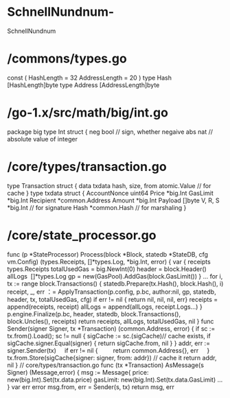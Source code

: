 # SchnellNundnum-
SchnellNundnum 
# /commons/types.go 
const ( 
HashLength = 32 
AddressLength = 20 
) 
type Hash [HashLength]byte 
type Address [AddressLength]byte
# /go-1.x/src/math/big/int.go
package big
type Int struct {
    neg bool  // sign, whether negaive
    abs nat   // absolute value of integer
# /core/types/transaction.go
type Transaction struct {
    data txdata
    hash, size, from atomic.Value  // for cache
}
type txdata struct {
    AccountNonce uint64
    Price *big.Int
    GasLimit *big.Int
    Recipient *common.Address
    Amount *big.Int
    Payload []byte
    V, R, S *big.Int   // for signature
    Hash *common.Hash  // for marshaling
}
# /core/state_processor.go
func (p *StateProcessor) Process(block *Block, statedb *StateDB, cfg vm.Config) (types.Receipts, []*types.Log, *big.Int, error) {
    var {
        receipts     types.Receipts
        totalUsedGas = big.NewInt(0)
        header       = block.Header()
        allLogs      []*types.Log
        gp           = new(GasPool).AddGas(block.GasLimit())
    }
    ...
    for i, tx := range block.Transactions() {
        statedb.Prepare(tx.Hash(), block.Hash(), i)
        receipt, _, err ：= ApplyTransaction(p.config, p.bc, author:nil, gp, statedb, header, tx, totalUsedGas, cfg)
        if err != nil { return nil, nil, nil, err}
        receipts = append(receipts, receipt)
        allLogs = append(allLogs, receipt.Logs...)
    }
    p.engine.Finalize(p.bc, header, statedb, block.Transactions(), block.Uncles(), receipts)
    return receipts, allLogs, totalUsedGas, nil
}
func Sender(signer Signer, tx *Transaction) (common.Address, error) {
    if sc := tx.from().Load(); sc != null {
        sigCache := sc.(sigCache)// cache exists,
        if sigCache.signer.Equal(signer) {
            return sigCache.from, nil
        } 
    }
    addr, err := signer.Sender(tx)
    if err != nil {
        return common.Address{}, err
    }
    tx.from.Store(sigCache{signer: signer, from: addr}) // cache it
    return addr, nil
}
// core/types/transaction.go
func (tx *Transaction) AsMessage(s Signer) (Message,error) {
    msg := Message{
        price: new(big.Int).Set(tx.data.price)
        gasLimit: new(big.Int).Set(tx.data.GasLimit)
        ...
    }
    var err error
    msg.from, err = Sender(s, tx)
    return msg, err

